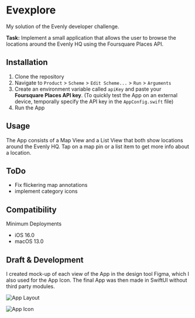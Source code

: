 # Evexplore

My solution of the Evenly developer challenge.

**Task:** Implement a small application that allows the user to browse the locations around the Evenly HQ using the Foursquare Places API.

## Installation

1. Clone the repository
2. Navigate to `Product` > `Scheme` > `Edit Scheme...` > `Run` > `Arguments`
3. Create an environment variable called `apiKey` and paste your **Foursquare Places API key**. (To quickly test the App on an external device, temporally specify the API key in the `AppConfig.swift` file)
4. Run the App

## Usage
The App consists of a Map View and a List View that both show locations around the Evenly HQ. Tap on a map pin or a list item to get more info about a location.

## ToDo
- Fix flickering map annotations
- implement category icons

## Compatibility
Minimum Deployments
- iOS 16.0
- macOS 13.0

## Draft & Development
I created mock-up of each view of the App in the design tool Figma, which I also used for the App Icon. The final App was then made in SwiftUI without third party modules.

![App Layout](https://github.com/ppauel/evexplore/assets/82803315/fc3c3d1b-4481-493e-87cb-bbef138f8cc8)

![App Icon](https://github.com/ppauel/evexplore/assets/82803315/3626944a-1162-4a74-b54d-b96814227b6d)
